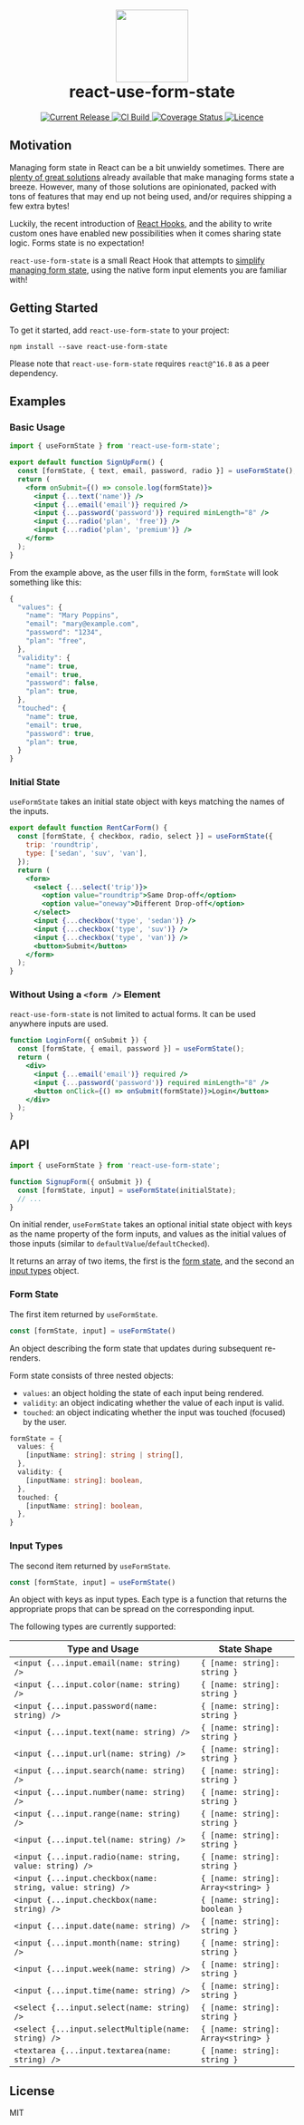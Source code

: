 <h1 align="center">
  <img src="https://user-images.githubusercontent.com/2100222/47732577-e00e9280-dc3c-11e8-9f2f-dd290b29fd35.png" width="128">
  <br>
  react-use-form-state
</h1>

<p align="center">
  <a href="https://www.npmjs.com/package/react-use-form-state">
    <img src="https://img.shields.io/npm/v/react-use-form-state.svg" alt="Current Release" />
  </a>
  <a href="https://travis-ci.org/wsmd/react-use-form-state">
    <img src="https://travis-ci.org/wsmd/react-use-form-state.svg?branch=master" alt="CI Build">
  </a>
  <a href="https://coveralls.io/github/wsmd/react-use-form-state?branch=master">
    <img src="https://coveralls.io/repos/github/wsmd/react-use-form-state/badge.svg?branch=master" alt="Coverage Status">
  </a>
  <a href="https://github.com/wsmd/react-use-form-state/blob/master/LICENSE">
    <img src="https://img.shields.io/github/license/wsmd/react-use-form-state.svg" alt="Licence">
  </a>
</p>

## Motivation

Managing form state in React can be a bit unwieldy sometimes. There are [plenty of great solutions](https://www.npmjs.com/search?q=react%20forms&ranking=popularity) already available that make managing forms state a breeze. However, many of those solutions are opinionated, packed with tons of features that may end up not being used, and/or requires shipping a few extra bytes!

Luckily, the recent introduction of [React Hooks](https://reactjs.org/docs/hooks-intro.html), and the ability to write custom ones have enabled new possibilities when it comes sharing state logic. Forms state is no expectation!

`react-use-form-state` is a small React Hook that attempts to [simplify managing form state](#examples), using the native form input elements you are familiar with!

## Getting Started

To get it started, add `react-use-form-state` to your project:

```
npm install --save react-use-form-state
```

Please note that `react-use-form-state` requires `react@^16.8` as a peer dependency.

## Examples

### Basic Usage

```jsx
import { useFormState } from 'react-use-form-state';

export default function SignUpForm() {
  const [formState, { text, email, password, radio }] = useFormState();
  return (
    <form onSubmit={() => console.log(formState)}>
      <input {...text('name')} />
      <input {...email('email')} required />
      <input {...password('password')} required minLength="8" />
      <input {...radio('plan', 'free')} />
      <input {...radio('plan', 'premium')} />
    </form>
  );
}
```

From the example above, as the user fills in the form, `formState` will look something like this:

```js
{
  "values": {
    "name": "Mary Poppins",
    "email": "mary@example.com",
    "password": "1234",
    "plan": "free",
  },
  "validity": {
    "name": true,
    "email": true,
    "password": false,
    "plan": true,
  },
  "touched": {
    "name": true,
    "email": true,
    "password": true,
    "plan": true,
  }
}
```

### Initial State

`useFormState` takes an initial state object with keys matching the names of the inputs.

```jsx
export default function RentCarForm() {
  const [formState, { checkbox, radio, select }] = useFormState({
    trip: 'roundtrip',
    type: ['sedan', 'suv', 'van'],
  });
  return (
    <form>
      <select {...select('trip')}>
        <option value="roundtrip">Same Drop-off</option>
        <option value="oneway">Different Drop-off</option>
      </select>
      <input {...checkbox('type', 'sedan')} />
      <input {...checkbox('type', 'suv')} />
      <input {...checkbox('type', 'van')} />
      <button>Submit</button>
    </form>
  );
}
```

### Without Using a `<form />` Element

`react-use-form-state` is not limited to actual forms. It can be used anywhere inputs are used.

```jsx
function LoginForm({ onSubmit }) {
  const [formState, { email, password }] = useFormState();
  return (
    <div>
      <input {...email('email')} required />
      <input {...password('password')} required minLength="8" />
      <button onClick={() => onSubmit(formState)}>Login</button>
    </div>
  );
}
```


## API

```js
import { useFormState } from 'react-use-form-state';

function SignupForm({ onSubmit }) {
  const [formState, input] = useFormState(initialState);
  // ...
}
```

On initial render, `useFormState` takes an optional initial state object with keys as the name property of the form inputs, and values as the initial values of those inputs (similar to `defaultValue`/`defaultChecked`).

It returns an array of two items, the first is the [form state](#form-state), and the second an [input types](#input-types) object.

### Form State

The first item returned by `useFormState`.

```js
const [formState, input] = useFormState()
```

An object describing the form state that updates during subsequent re-renders.

Form state consists of three nested objects:

- `values`: an object holding the state of each input being rendered.
- `validity`: an object indicating whether the value of each input is valid.
- `touched`: an object indicating whether the input was touched (focused) by the user.

```ts
formState = {
  values: {
    [inputName: string]: string | string[],
  },
  validity: {
    [inputName: string]: boolean,
  },
  touched: {
    [inputName: string]: boolean,
  },
}
```

### Input Types

The second item returned by `useFormState`.

```js
const [formState, input] = useFormState()
```

An object with keys as input types. Each type is a function that returns the appropriate props that can be spread on the corresponding input.

The following types are currently supported:

| Type and Usage                                              | State Shape                         |
| ----------------------------------------------------------- | ----------------------------------- |
| `<input {...input.email(name: string) />`                   | `{ [name: string]: string }`        |
| `<input {...input.color(name: string) />`                   | `{ [name: string]: string }`        |
| `<input {...input.password(name: string) />`                | `{ [name: string]: string }`        |
| `<input {...input.text(name: string) />`                    | `{ [name: string]: string }`        |
| `<input {...input.url(name: string) />`                     | `{ [name: string]: string }`        |
| `<input {...input.search(name: string) />`                  | `{ [name: string]: string }`        |
| `<input {...input.number(name: string) />`                  | `{ [name: string]: string }`        |
| `<input {...input.range(name: string) />`                   | `{ [name: string]: string }`        |
| `<input {...input.tel(name: string) />`                     | `{ [name: string]: string }`        |
| `<input {...input.radio(name: string, value: string) />`    | `{ [name: string]: string }`        |
| `<input {...input.checkbox(name: string, value: string) />` | `{ [name: string]: Array<string> }` |
| `<input {...input.checkbox(name: string) />`                | `{ [name: string]: boolean }`       |
| `<input {...input.date(name: string) />`                    | `{ [name: string]: string }`        |
| `<input {...input.month(name: string) />`                   | `{ [name: string]: string }`        |
| `<input {...input.week(name: string) />`                    | `{ [name: string]: string }`        |
| `<input {...input.time(name: string) />`                    | `{ [name: string]: string }`        |
| `<select {...input.select(name: string) />`                 | `{ [name: string]: string }`        |
| `<select {...input.selectMultiple(name: string) />`         | `{ [name: string]: Array<string> }` |
| `<textarea {...input.textarea(name: string) />`             | `{ [name: string]: string }`        |


## License

MIT
